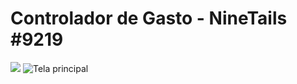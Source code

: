 # Controlador de Gasto - NineTails #9219
![](https://img.shields.io/bower/l/js) 
![Tela principal](https://user-images.githubusercontent.com/89161614/220243368-809013d1-9769-4f5d-a055-bf24b355bd54.png)
